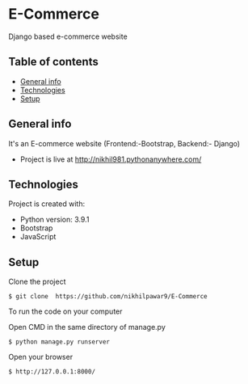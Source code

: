 # E-Commerce
Django based e-commerce website


## Table of contents
* [General info](#general-info)
* [Technologies](#technologies)
* [Setup](#setup)

## General info
It's an E-commerce website (Frontend:-Bootstrap, Backend:- Django)
* Project is live at http://nikhil981.pythonanywhere.com/
	
## Technologies
Project is created with:
* Python version: 3.9.1
* Bootstrap
* JavaScript

	
## Setup
Clone the project 
```
$ git clone  https://github.com/nikhilpawar9/E-Commerce
```
To run the code on your computer

Open CMD in the same directory of manage.py
```
$ python manage.py runserver
```
Open your browser 
```
$ http://127.0.0.1:8000/ 
```
